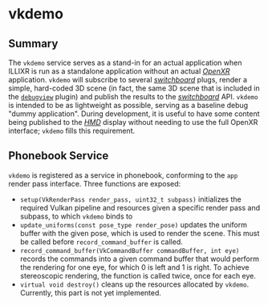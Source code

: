 # vkdemo

## Summary

The `vkdemo` service serves as a stand-in for an actual application when ILLIXR is run as a standalone application
without an actual [_OpenXR_][G10] application. `vkdemo` will subscribe to several [_switchboard_][G11] plugs, render a
simple, hard-coded 3D scene (in fact, the same 3D scene that is included in the [`debugview`][P10] plugin) and publish
the results to the [_switchboard_][G11] API. `vkdemo` is intended to be as lightweight as possible, serving as a
baseline debug "dummy application". During development, it is useful to have some content being published to the 
[_HMD_][G12] display without needing to use the full OpenXR interface; `vkdemo` fills this requirement.

## Phonebook Service

`vkdemo` is registered as a service in phonebook, conforming to the `app` render pass interface. Three functions are
exposed:

- `setup(VkRenderPass render_pass, uint32_t subpass)` initializes the required Vulkan pipeline and resources given a
  specific render pass and subpass, to which `vkdemo` binds to
- `update_uniforms(const pose_type render_pose)` updates the uniform buffer with the given pose, which is used to render
  the scene. This must be called before `record_command_buffer` is called.
- `record_command_buffer(VkCommandBuffer commandBuffer, int eye)` records the commands into a given command buffer that
  would perform the rendering for one eye, for which 0 is left and 1 is right. To achieve stereoscopic rendering, the
  function is called twice, once for each eye.
- `virtual void destroy()` cleans up the resources allocated by `vkdemo`. Currently, this part is not yet implemented.

[//]: # (- glossary -)

[G10]:  ../glossary.md#openxr

[G11]:  ../glossary.md#switchboard

[G12]:  ../glossary.md#head-mounted-display


[//]: # (- plugins -)

[P10]:  ../illixr_plugins.md#debugview
